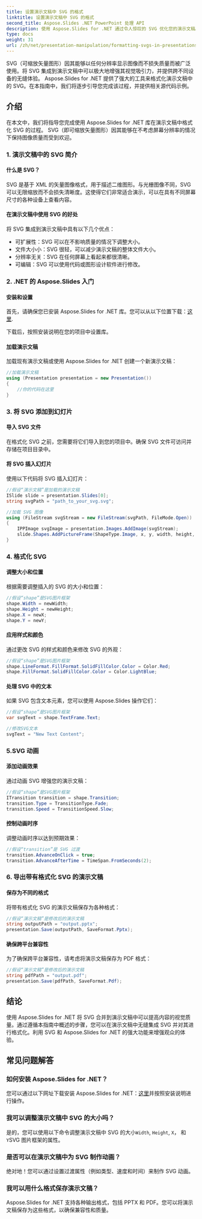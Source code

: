 ```yaml
---
title: 设置演示文稿中 SVG 的格式
linktitle: 设置演示文稿中 SVG 的格式
second_title: Aspose.Slides .NET PowerPoint 处理 API
description: 使用 Aspose.Slides for .NET 通过令人惊叹的 SVG 优化您的演示文稿。逐步学习如何格式化 SVG 以获得有影响力的视觉效果。立即提升您的演示游戏！
type: docs
weight: 31
url: /zh/net/presentation-manipulation/formatting-svgs-in-presentations/
---
```


SVG（可缩放矢量图形）因其能够以任何分辨率显示图像而不损失质量而被广泛使用。将 SVG 集成到演示文稿中可以极大地增强其视觉吸引力，并提供跨不同设备的无缝体验。 Aspose.Slides for .NET 提供了强大的工具来格式化演示文稿中的 SVG。在本指南中，我们将逐步引导您完成该过程，并提供相关源代码示例。

## 介绍

在本文中，我们将指导您完成使用 Aspose.Slides for .NET 库在演示文稿中格式化 SVG 的过程。 SVG（即可缩放矢量图形）因其能够在不考虑屏幕分辨率的情况下保持图像质量而受到欢迎。

### 1. 演示文稿中的 SVG 简介

#### 什么是 SVG？

SVG 是基于 XML 的矢量图像格式，用于描述二维图形。与光栅图像不同，SVG 可以无限缩放而不会损失清晰度。这使得它们非常适合演示，可以在具有不同屏幕尺寸的各种设备上查看内容。

#### 在演示文稿中使用 SVG 的好处

将 SVG 集成到演示文稿中具有以下几个优点：
- 可扩展性：SVG 可以在不影响质量的情况下调整大小。
- 文件大小小：SVG 很轻，可以减少演示文稿的整体文件大小。
- 分辨率无关：SVG 在任何屏幕上看起来都很清晰。
- 可编辑：SVG 可以使用代码或图形设计软件进行修改。

### 2. .NET 的 Aspose.Slides 入门

#### 安装和设置

首先，请确保您已安装 Aspose.Slides for .NET 库。您可以从以下位置下载：[这里](https://releases.aspose.com/slides/net/).

下载后，按照安装说明在您的项目中设置库。

#### 加载演示文稿

加载现有演示文稿或使用 Aspose.Slides for .NET 创建一个新演示文稿：
```csharp
//加载演示文稿
using (Presentation presentation = new Presentation())
{
    //你的代码在这里
}
```

### 3. 将 SVG 添加到幻灯片

#### 导入 SVG 文件

在格式化 SVG 之前，您需要将它们导入到您的项目中。确保 SVG 文件可访问并存储在项目目录中。

#### 将 SVG 插入幻灯片

使用以下代码将 SVG 插入幻灯片：
```csharp
//假设“演示文稿”是加载的演示文稿
ISlide slide = presentation.Slides[0];
string svgPath = "path_to_your_svg.svg";

//加载 SVG 图像
using (FileStream svgStream = new FileStream(svgPath, FileMode.Open))
{
    IPPImage svgImage = presentation.Images.AddImage(svgStream);
    slide.Shapes.AddPictureFrame(ShapeType.Image, x, y, width, height, svgImage);
}
```

### 4. 格式化 SVG

#### 调整大小和位置

根据需要调整插入的 SVG 的大小和位置：
```csharp
//假设“shape”是SVG图片框架
shape.Width = newWidth;
shape.Height = newHeight;
shape.X = newX;
shape.Y = newY;
```

#### 应用样式和颜色

通过更改 SVG 的样式和颜色来修改 SVG 的外观：
```csharp
//假设“shape”是SVG图片框架
shape.LineFormat.FillFormat.SolidFillColor.Color = Color.Red;
shape.FillFormat.SolidFillColor.Color = Color.LightBlue;
```

#### 处理 SVG 中的文本

如果 SVG 包含文本元素，您可以使用 Aspose.Slides 操作它们：
```csharp
//假设“shape”是SVG图片框架
var svgText = shape.TextFrame.Text;

//修改SVG文本
svgText = "New Text Content";
```

### 5.SVG 动画

#### 添加动画效果

通过动画 SVG 增强您的演示文稿：
```csharp
//假设“shape”是SVG图片框架
ITransition transition = shape.Transition;
transition.Type = TransitionType.Fade;
transition.Speed = TransitionSpeed.Slow;
```

#### 控制动画时序

调整动画时序以达到预期效果：
```csharp
//假设“transition”是 SVG 过渡
transition.AdvanceOnClick = true;
transition.AdvanceAfterTime = TimeSpan.FromSeconds(2);
```

### 6. 导出带有格式化 SVG 的演示文稿

#### 保存为不同的格式

将带有格式化 SVG 的演示文稿保存为各种格式：
```csharp
//假设“演示文稿”是修改后的演示文稿
string outputPath = "output.pptx";
presentation.Save(outputPath, SaveFormat.Pptx);
```

#### 确保跨平台兼容性

为了确保跨平台兼容性，请考虑将演示文稿保存为 PDF 格式：
```csharp
//假设“演示文稿”是修改后的演示文稿
string pdfPath = "output.pdf";
presentation.Save(pdfPath, SaveFormat.Pdf);
```

## 结论

使用 Aspose.Slides for .NET 将 SVG 合并到演示文稿中可以提高内容的视觉质量。通过遵循本指南中概述的步骤，您可以在演示文稿中无缝集成 SVG 并对其进行格式化。利用 SVG 和 Aspose.Slides for .NET 的强大功能来增强观众的体验。

## 常见问题解答

### 如何安装 Aspose.Slides for .NET？

您可以通过以下网址下载安装 Aspose.Slides for .NET：[这里](https://releases.aspose.com/slides/net/)并按照安装说明进行操作。

### 我可以调整演示文稿中 SVG 的大小吗？

是的，您可以使用以下命令调整演示文稿中 SVG 的大小`Width`, `Height`, `X`， 和`Y`SVG 图片框架的属性。

### 是否可以在演示文稿中为 SVG 制作动画？

绝对地！您可以通过设置过渡属性（例如类型、速度和时间）来制作 SVG 动画。

### 我可以用什么格式保存演示文稿？

Aspose.Slides for .NET 支持各种输出格式，包括 PPTX 和 PDF。您可以将演示文稿保存为这些格式，以确保兼容性和质量。
